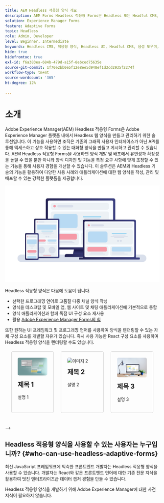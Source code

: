 ```yaml
---
title: AEM Headless 적응형 양식 개요
description: AEM Forms Headless 적응형 Forms은 Headless 또는 Headful CMS, React 애플리케이션, 단일 페이지 애플리케이션(SPA), 웹 앱, 모바일 앱, Amazon Alexa, Google 지원, WhatsApp 등을 비롯한 다양한 플랫폼에 대한 양식을 빠르고 효율적으로 만들 수 있는 방법을 제공합니다. Headless 적응형 Forms을 사용하면 양식 작성 프로세스를 간소화하여 다양한 디바이스 및 플랫폼에서 사용자의 데이터를 보다 쉽게 수집할 수 있습니다.
solution: Experience Manager Forms
feature: Adaptive Forms
topic: Headless
role: Admin, Developer
level: Beginner, Intermediate
keywords: Headless CMS, 적응형 양식, Headless UI, Headful CMS, 음성 도우미, alexa, 챗봇, WhatsApp 아키텍처
hide: true
hidefromtoc: true
exl-id: f6a383ea-684b-479d-a15f-8ebced75635e
source-git-commit: 1f70e2bb0e5f12e8ee5d948ef1d3cd2935f2274f
workflow-type: tm+mt
source-wordcount: '365'
ht-degree: 12%

---
```


# 소개

Adobe Experience Manager(AEM) Headless 적응형 Forms은 Adobe Experience Manager 플랫폼 내에서 Headless 웹 양식을 만들고 관리하기 위한 솔루션입니다. 이 기능을 사용하면 조직은 기존의 그래픽 사용자 인터페이스가 아닌 API를 통해 액세스하고 상호 작용할 수 있는 대화형 양식을 만들고 게시하고 관리할 수 있습니다. AEM Headless 적응형 Forms을 사용하면 양식 개발 및 배포에서 유연성과 확장성을 높일 수 있을 뿐만 아니라 양식 디자인 및 기능을 특정 요구 사항에 맞게 조정할 수 있는 기능을 통해 사용자 경험을 개선할 수 있습니다. 이 솔루션은 AEM과 Headless 기술의 기능을 활용하여 다양한 사용 사례와 애플리케이션에 대한 웹 양식을 작성, 관리 및 배포할 수 있는 강력한 플랫폼을 제공합니다.

![모든 웹 사이트, 애플리케이션 또는 시각적이지 않은 상호 작용에서 양식을 작성하고 기본적으로 렌더링합니다.](/help/assets/headless-forms-for-any-device.jpeg)

Headless 적응형 양식은 다음에 도움이 됩니다.

* 선택한 프로그래밍 언어로 고품질 다중 채널 양식 작성
* 양식을 데스크탑 및 모바일 앱, 웹 사이트 및 채팅 애플리케이션에 기본적으로 통합
* 양식 애플리케이션과 함께 독점 UI 구성 요소 재사용
* 활용 [Adobe Experience Manager Forms의 힘](https://experienceleague.adobe.com/docs/experience-manager-65/forms/getting-started/introduction-aem-forms.html)

또한 원하는 UI 프레임워크 및 프로그래밍 언어를 사용하여 양식을 렌더링할 수 있는 자체 구성 요소를 개발할 자유가 있습니다. 즉시 사용 가능한 React 구성 요소를 사용하여 Headless 적응형 양식을 렌더링할 수도 있습니다.

<!-- 

## Key Features

<table style="width:100%;">
  <tr>
    <td style="width:33.33%;">
      <div style="width: 250px; border: 1px solid #ccc; border-radius: 8px;">
        <img src="/help/assets/01-overview-responsive-forms.jpeg" alt="Card Image 1" style="width:33.33; height: auto;">
        <div style="padding: 20px;">
          <h2 style="margin-top: 0;">Responsive Forms</h2>
          <p>The adaptive form feature enables you to create a single source for a form that automatically sizes and re-flows on mobile devices.</p>
        </div>
      </div>
    </td>
    <td style="width:33.33%;">
      <div style="width: 250px; border: 1px solid #ccc; border-radius: 8px; ">
        <img src="/help/assets/01-overview-responsive-forms.jpeg" alt="Card Image 1" style="width:33.33; height: auto;">
        <div style="padding: 20px;">
          <h2 style="margin-top: 0;">Communication API</h2>
          <p>The adaptive form feature enables you to create a single source for a form that automatically sizes and re-flows on mobile devices.</p>
        </div>
      </div>
    </td>
    <td style="width:33.33%;">
      <div style="width: 250px; border: 1px solid #ccc; border-radius: 8px; ">
        <img src="/help/assets/02-overview-backend-systems.jpeg" alt="Card Image 2" style="width:33.33; height: auto;">
        <div style="padding: 20px;">
          <h2 style="margin-top: 0;">Business Process Management</h2>
          <p>Integrate RDBMS, OData, Or Microsoft SOAP services, as well as protocols like Swagger 2.0 to connect to just about anything.</p>
        </div>
      </div>
    </td>
  </tr>
  <tr>
    <td style="width:33.33%;">
      <div style="width: 250px; border: 1px solid #ccc; border-radius: 8px; ">
        <img src="/help/assets/03-overview-save-and-resume.jpeg" alt="Card Image 3" style="width:33.33; height: auto;">
        <div style="padding: 20px;">
          <h2 style="margin-top: 0;">Save and resume forms</h2>
          <p>Allow clients to save in-progress forms and return later to complete them, even on another device.</p>
        </div>
      </div>
    </td>
    <td style="width:33.33%;">
      <div style="width: 250px; border: 1px solid #ccc; border-radius: 8px; ">
        <img src="/help/assets/04-overview-search.jpeg" alt="Card Image 1" style="width:33.33; height: auto;">
        <div style="padding: 20px;">
          <h2 style="margin-top: 0;">Forms Search and Discovery</h2>
          <p>Let customers easily find relevant forms based on a simple search query, tags, filters, and even geolocation — on any device through a personalized portal, with or without authentication.
          </p>
        </div>
      </div>
    </td>
      <td style="width:33.33%;">
      <div style="width: 250px; border: 1px solid #ccc; border-radius: 8px; ">
        <img src="/help/assets/04-overview-search.jpeg" alt="Card Image 1" style="width:33.33; height: auto;">
        <div style="padding: 20px;">
          <h2 style="margin-top: 0;">Forms Search and Discovery</h2>
          <p>Let customers easily find relevant forms based on a simple search query, tags, filters, and even geolocation — on any device through a personalized portal, with or without authentication.
          </p>
        </div>
      </div>
    </td>
  </tr>
  <tr>
    <td style="width:33.33%;">
      <div style="width: 250px; border: 1px solid #ccc; border-radius: 8px; ">
        <img src="/help/assets/05-overview-analytics.jpeg" alt="Card Image 2" style="width:33.33; height: auto;">
        <div style="padding: 20px;">
          <h2 style="margin-top: 0;">Form analytics and reporting</h2>
          <p>Out-of-the-box, customizable dashboards make it easy to apply analytics to forms to gain insight for actionable areas of improvement.</p>
        </div>
      </div>
    </td>
    <td style="width:33.33%;">
      <div style="width: 250px; border: 1px solid #ccc; border-radius: 8px; ">
        <img src="/help/assets/06-overview-business-process.jpeg" alt="Card Image 3" style="width:33.33; height: auto;">
        <div style="padding: 20px;">
          <h2 style="margin-top: 0;">Business Process Management</h2>
          <p>Route application submissions through customized workflows and a centralized dashboard for review, approval, and digital signatures by back-office employees — even when employees are on the go on a mobile device.
          </p>
        </div>
      </div>
    </td>
  </tr>
</table>




<div style="display: flex; flex-wrap: wrap; justify-content: space-between; margin: 20px;">
    <div style="width: 30%; margin-bottom: 20px; border: 1px solid #ccc; border-radius: 5px; padding: 20px; box-sizing: border-box;">
        <img src="/help/assets/01-overview-responsive-forms.jpeg" alt="Icon 1" style="width: 50px; height: 50px;">
        <h2 style="margin-top: 10px;">Heading 1</h2>
        <p>Description 1</p>
    </div>
    <div style="width: 30%; margin-bottom: 20px; border: 1px solid #ccc; border-radius: 5px; padding: 20px; box-sizing: border-box;">
        <img src="/help/assets/02-overview-backend-systems.jpeg" alt="Icon 2" style="width: 50px; height: 50px;">
        <h2 style="margin-top: 10px;">Heading 2</h2>
        <p>Description 2</p>
    </div>
    <div style="width: 30%; margin-bottom: 20px; border: 1px solid #ccc; border-radius: 5px; padding: 20px; box-sizing: border-box;">
        <img src="/help/assets/03-overview-save-and-resume.jpeg" alt="Icon 3" style="width: 50px; height: 50px;">
        <h2 style="margin-top: 10px;">Heading 3</h2>
        <p>Description 3</p>
    </div>
        <div style="width: 30%; margin-bottom: 20px; border: 1px solid #ccc; border-radius: 5px; padding: 20px; box-sizing: border-box;">
        <img src="/help/assets/04-overview-search.jpeg" alt="Icon 1" style="width: 50px; height: 50px;">
        <h2 style="margin-top: 10px;">Heading 1</h2>
        <p>Description 1</p>
    </div>
    <div style="width: 30%; margin-bottom: 20px; border: 1px solid #ccc; border-radius: 5px; padding: 20px; box-sizing: border-box;">
        <img src="/help/assets/05-overview-analytics.jpeg" alt="Icon 2" style="width: 50px; height: 50px;">
        <h2 style="margin-top: 10px;">Heading 2</h2>
        <p>Description 2</p>
    </div>
    <div style="width: 30%; margin-bottom: 20px; border: 1px solid #ccc; border-radius: 5px; padding: 20px; box-sizing: border-box;">
        <img src="/help/assets/06-overview-business-process.jpeg" alt="Icon 3" style="width: 50px; height: 50px;">
        <h2 style="margin-top: 10px;">Heading 3</h2>
        <p>Description 3</p>
    </div>
    <!-- Add more cards as needed -->
</div>




<div style="display: flex; flex-wrap: wrap; justify-content: space-between; margin: 20px;">
    <div style="width: 30%; margin-bottom: 20px; border: 1px solid #ccc; border-radius: 5px; padding: 20px; box-sizing: border-box;">
        <img src="/help/assets/01-overview-responsive-forms.jpeg" alt="이미지 1" style="width: 100%; border-radius: 5px;">
        <h2 style="margin-top: 10px;">제목 1</h2>
        <p>설명 1</p>
    </div>
    <div style="width: 30%; margin-bottom: 20px; border: 1px solid #ccc; border-radius: 5px; padding: 20px; box-sizing: border-box;">
        <img src="/help/assets/02-overview-backend-systems.jpeg" alt="이미지 2" style="width: 100%; border-radius: 5px;">
        <h2 style="margin-top: 10px;">제목 2</h2>
        <p>설명 2</p>
    </div>
    <div style="width: 30%; margin-bottom: 20px; border: 1px solid #ccc; border-radius: 5px; padding: 20px; box-sizing: border-box;">
        <img src="/help/assets/03-overview-save-and-resume.jpeg" alt="이미지 3" style="width: 100%; border-radius: 5px;">
        <h2 style="margin-top: 10px;">제목 3</h2>
        <p>설명 3</p>
    </div>
    <!-- Add more cards as needed -->
</div>

—>

## Headless 적응형 양식을 사용할 수 있는 사용자는 누구입니까? {#who-can-use-headless-adaptive-forms}

최신 JavaScript 프레임워크에 익숙한 프론트엔드 개발자는 Headless 적응형 양식을 사용할 수 있습니다. 개발자는 React와 같은 프론트엔드 언어에 대한 기존 전문 지식을 활용하여 멋진 엔터프라이즈급 데이터 캡처 경험을 만들 수 있습니다.

Headless 적응형 양식을 개발하기 위해 Adobe Experience Manager에 대한 사전 지식이 필요하지 않습니다.

<!-- 
## How to join the early adopter program? {#how-to-join-early-adopter-forms}

The service is available for AEM Forms as a Cloud Service and AEM 6.5.16.0 Forms or later On-Premise term customers and Adobe-Managed Service enterprise customers. Send an email to [headlessadaptiveforms@adobe.com](mailto:headlessadaptiveforms@adobe.com) from your official email ID to join the early adopter program. 

-->
